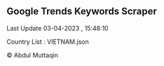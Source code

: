 

## Google Trends Keywords Scraper 
 
Last Update 03-04-2023 , 15:48:10

Country List :
VIETNAM.json



© Abdul Muttaqin 
